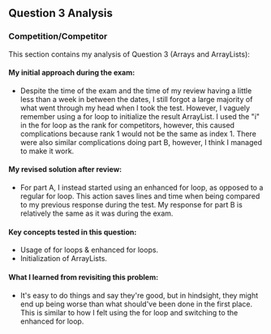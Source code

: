 ## Question 3 Analysis
### Competition/Competitor

This section contains my analysis of Question 3 (Arrays and ArrayLists):

#### My initial approach during the exam:
- Despite the time of the exam and the time of my review having a little less than a week in between the dates, I still forgot a large majority of what went through my head when I took the test. However, I vaguely remember using a for loop to initialize the result ArrayList. I used the "i" in the for loop as the rank for competitors, however, this caused complications because rank 1 would not be the same as index 1. There were also similar complications doing part B, however, I think I managed to make it work.
  
#### My revised solution after review:
- For part A, I instead started using an enhanced for loop, as opposed to a regular for loop. This action saves lines and time when being compared to my previous response during the test. My response for part B is relatively the same as it was during the exam.
  
#### Key concepts tested in this question:
- Usage of for loops & enhanced for loops.
- Initialization of ArrayLists.
  
#### What I learned from revisiting this problem:
- It's easy to do things and say they're good, but in hindsight, they might end up being worse than what should've been done in the first place. This is similar to how I felt using the for loop and switching to the enhanced for loop.
